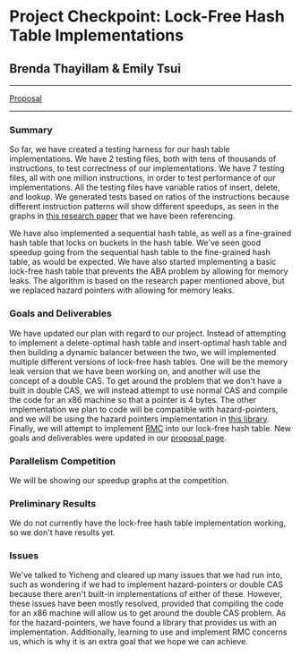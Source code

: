 # Project Checkpoint: Lock-Free Hash Table Implementations
## Brenda Thayillam & Emily Tsui
---

[Proposal](https://emilytsui.github.io/ParaHash)

---
### Summary
So far, we have created a testing harness for our hash table implementations. We have 2 testing files, both with tens of thousands of instructions, to test correctness of our implementations. We have 7 testing files, all with one million instructions, in order to test performance of our implementations. All the testing files have variable ratios of insert, delete, and lookup. We generated tests based on ratios of the instructions because different instruction patterns will show different speedups, as seen in the graphs in [this research paper](http://www.research.ibm.com/people/m/michael/spaa-2002.pdf) that we have been referencing.

We have also implemented a sequential hash table, as well as a fine-grained hash table that locks on buckets in the hash table. We've seen good speedup going from the sequential hash table to the fine-grained hash table, as would be expected. We have also started implementing a basic lock-free hash table that prevents the ABA problem by allowing for memory leaks. The algorithm is based on the research paper mentioned above, but we replaced hazard pointers with allowing for memory leaks.

### Goals and Deliverables
We have updated our plan with regard to our project. Instead of attempting to implement a delete-optimal hash table and insert-optimal hash table and then building a dynamic balancer between the two, we will implemented multiple different versions of lock-free hash tables. One will be the memory leak version that we have been working on, and another will use the concept of a double CAS. To get around the problem that we don't have a built in double CAS, we will instead attempt to use normal CAS and compile the code for an x86 machine so that a pointer is 4 bytes. The other implementation we plan to code will be compatible with hazard-pointers, and we will be using the hazard pointers implementation in [this library](https://github.com/khizmax/libcds). Finally, we will attempt to implement [RMC](http://www.cs.cmu.edu/~crary/papers/2015/rmc.pdf) into our lock-free hash table. New goals and deliverables were updated in our [proposal page](https://emilytsui.github.io/ParaHash).

### Parallelism Competition
We will be showing our speedup graphs at the competition.

### Preliminary Results
We do not currently have the lock-free hash table implementation working, so we don't have results yet.

### Issues
We've talked to Yicheng and cleared up many issues that we had run into, such as wondering if we had to implement hazard-pointers or double CAS because there aren't built-in implementations of either of these. However, these issues have been mostly resolved, provided that compiling the code for an x86 machine will allow us to get around the double CAS problem. As for the hazard-pointers, we have found a library that provides us with an implementation. Additionally, learning to use and implement RMC concerns us, which is why it is an extra goal that we hope we can achieve.
